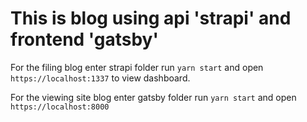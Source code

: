 # This is blog using api 'strapi' and frontend 'gatsby'

For the filing blog enter strapi folder run `yarn start`  and open `https://localhost:1337` to view dashboard.

For the viewing site blog enter gatsby folder run `yarn start` and open `https://localhost:8000`